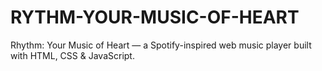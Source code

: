 # RYTHM-YOUR-MUSIC-OF-HEART
Rhythm: Your Music of Heart — a Spotify-inspired web music player built with HTML, CSS &amp; JavaScript.

